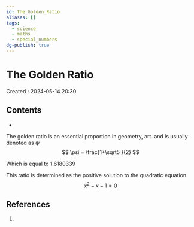 ```yaml
---
id: The_Golden_Ratio
aliases: []
tags:
  - science
  - maths
  - special_numbers
dg-publish: true
---
```

# The Golden Ratio
Created : 2024-05-14 20:30

## Contents
- 
  
The golden ratio is an essential proportion in geometry, art. and is usually denoted as $\psi$  
$$
\psi = \frac{1+\sqrt5 }{2}
$$

Which is equal to 1.6180339 

This ratio is determined as the positive solution to the quadratic equation
$$
x^2 - x -1 = 0
$$
	 
## References
1. 